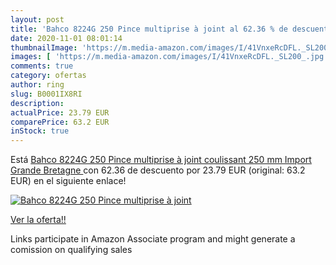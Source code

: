 ```yaml
---
layout: post
title: 'Bahco 8224G 250 Pince multiprise à joint al 62.36 % de descuento'
date: 2020-11-01 08:01:14
thumbnailImage: 'https://m.media-amazon.com/images/I/41VnxeRcDFL._SL200_.jpg'
images: [ 'https://m.media-amazon.com/images/I/41VnxeRcDFL._SL200_.jpg' ]
comments: true
category: ofertas
author: ring
slug: B0001IX8RI
description:
actualPrice: 23.79 EUR
comparePrice: 63.2 EUR
inStock: true
---
```


Está [Bahco 8224G 250 Pince multiprise à joint coulissant 250 mm  Import Grande Bretagne ](https://www.amazon.fr/dp/B0001IX8RI/?tag=tolees0d-21) con 62.36 de descuento por 23.79 EUR (original: 63.2 EUR) en el siguiente enlace!

[![Bahco 8224G 250 Pince multiprise à joint](https://m.media-amazon.com/images/I/41VnxeRcDFL._SL200_.jpg)](https://www.amazon.fr/dp/B0001IX8RI/?tag=tolees0d-21)

[Ver la oferta!!](https://www.amazon.fr/dp/B0001IX8RI/?tag=tolees0d-21)

Links participate in Amazon Associate program and might generate a comission on qualifying sales


